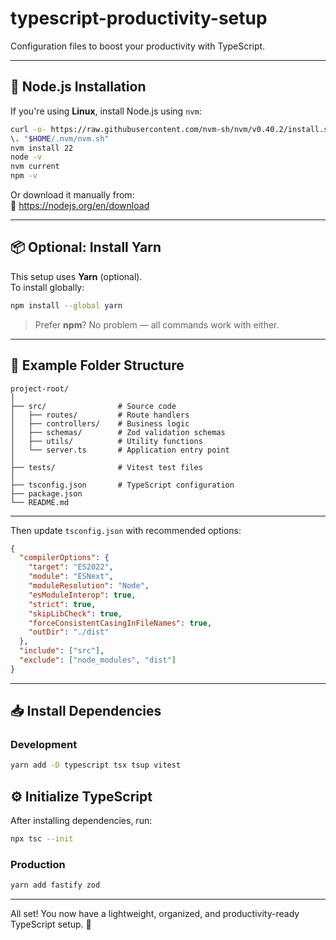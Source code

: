 # typescript-productivity-setup

Configuration files to boost your productivity with TypeScript.

---

## 🚀 Node.js Installation

If you're using **Linux**, install Node.js using `nvm`:

```bash
curl -o- https://raw.githubusercontent.com/nvm-sh/nvm/v0.40.2/install.sh | bash
\. "$HOME/.nvm/nvm.sh"
nvm install 22
node -v
nvm current
npm -v
```

Or download it manually from:  
🔗 https://nodejs.org/en/download

---

## 📦 Optional: Install Yarn

This setup uses **Yarn** (optional).  
To install globally:

```bash
npm install --global yarn
```

> Prefer **npm**? No problem — all commands work with either.

---

## 📁 Example Folder Structure

```
project-root/
│
├── src/                # Source code
│   ├── routes/         # Route handlers
│   ├── controllers/    # Business logic
│   ├── schemas/        # Zod validation schemas
│   ├── utils/          # Utility functions
│   └── server.ts       # Application entry point
│
├── tests/              # Vitest test files
│
├── tsconfig.json       # TypeScript configuration
├── package.json
└── README.md
```

---

Then update `tsconfig.json` with recommended options:

```json
{
  "compilerOptions": {
    "target": "ES2022",
    "module": "ESNext",
    "moduleResolution": "Node",
    "esModuleInterop": true,
    "strict": true,
    "skipLibCheck": true,
    "forceConsistentCasingInFileNames": true,
    "outDir": "./dist"
  },
  "include": ["src"],
  "exclude": ["node_modules", "dist"]
}
```

---

## 📥 Install Dependencies

### Development

```bash
yarn add -D typescript tsx tsup vitest
```

## ⚙️ Initialize TypeScript

After installing dependencies, run:

```bash
npx tsc --init
```

### Production

```bash
yarn add fastify zod
```

---

All set! You now have a lightweight, organized, and productivity-ready TypeScript setup. 🚀
